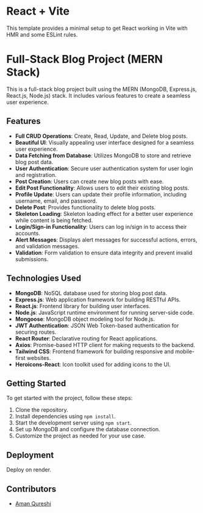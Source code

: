 # React + Vite

This template provides a minimal setup to get React working in Vite with HMR and some ESLint rules.

# Full-Stack Blog Project (MERN Stack)

This is a full-stack blog project built using the MERN (MongoDB, Express.js, React.js, Node.js) stack. It includes various features to create a seamless user experience.

## Features

- **Full CRUD Operations**: Create, Read, Update, and Delete blog posts.
- **Beautiful UI**: Visually appealing user interface designed for a seamless user experience.
- **Data Fetching from Database**: Utilizes MongoDB to store and retrieve blog post data.
- **User Authentication**: Secure user authentication system for user login and registration.
- **Post Creation**: Users can create new blog posts with ease.
- **Edit Post Functionality**: Allows users to edit their existing blog posts.
- **Profile Update**: Users can update their profile information, including username, email, and password.
- **Delete Post**: Provides functionality to delete blog posts.
- **Skeleton Loading**: Skeleton loading effect for a better user experience while content is being fetched.
- **Login/Sign-in Functionality**: Users can log in/sign in to access their accounts.
- **Alert Messages**: Displays alert messages for successful actions, errors, and validation messages.
- **Validation**: Form validation to ensure data integrity and prevent invalid submissions.

## Technologies Used

- **MongoDB**: NoSQL database used for storing blog post data.
- **Express.js**: Web application framework for building RESTful APIs.
- **React.js**: Frontend library for building user interfaces.
- **Node.js**: JavaScript runtime environment for running server-side code.
- **Mongoose**: MongoDB object modeling tool for Node.js.
- **JWT Authentication**: JSON Web Token-based authentication for securing routes.
- **React Router**: Declarative routing for React applications.
- **Axios**: Promise-based HTTP client for making requests to the backend.
- **Tailwind CSS**: Frontend framework for building responsive and mobile-first websites.
- **Heroicons-React**: Icon toolkit used for adding icons to the UI.

## Getting Started

To get started with the project, follow these steps:

1. Clone the repository.
2. Install dependencies using `npm install`.
3. Start the development server using `npm start`.
4. Set up MongoDB and configure the database connection.
5. Customize the project as needed for your use case.

## Deployment

Deploy on render.

## Contributors

- [Aman Qureshi](https://github.com/amanqureshi454)


